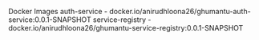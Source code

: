 Docker Images
auth-service - docker.io/anirudhloona26/ghumantu-auth-service:0.0.1-SNAPSHOT
service-registry - docker.io/anirudhloona26/ghumantu-service-registry:0.0.1-SNAPSHOT

